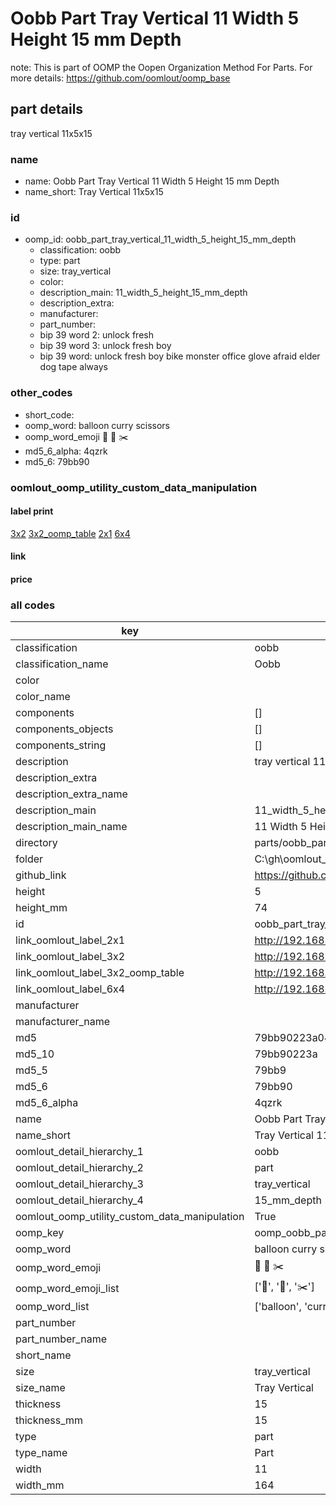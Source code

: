 # Oobb Part Tray Vertical 11 Width 5 Height 15 mm Depth  

note: This is part of OOMP the Oopen Organization Method For Parts. For more details: https://github.com/oomlout/oomp_base

##  part details
  



tray vertical 11x5x15



### name
* name: Oobb Part Tray Vertical 11 Width 5 Height 15 mm Depth
* name_short: Tray Vertical 11x5x15 
### id
* oomp_id: oobb_part_tray_vertical_11_width_5_height_15_mm_depth
  * classification: oobb
  * type: part
  * size: tray_vertical
  * color: 
  * description_main: 11_width_5_height_15_mm_depth
  * description_extra: 
  * manufacturer: 
  * part_number: 
  * bip 39 word 2: unlock fresh
  * bip 39 word 3: unlock fresh boy
  * bip 39 word: unlock fresh boy bike monster office glove afraid elder dog tape always

### other_codes
* short_code: 
* oomp_word: balloon curry scissors
* oomp_word_emoji :balloon: :curry: :scissors:
* md5_6_alpha: 4qzrk
* md5_6: 79bb90






### oomlout_oomp_utility_custom_data_manipulation
#### label print
[3x2](http://192.168.1.245:1112/?label=oomp%204qzrk)
[3x2_oomp_table](http://192.168.1.108:1112/?label=oomp%204qzrk)
[2x1](http://192.168.1.242:1112/?label=oomp%204qzrk)
[6x4](http://192.168.1.55:1112/?label=oomp%204qzrk)    

#### link

                              

#### price







### all codes 
| key | value |  
| --- | --- |  
| classification | oobb |  
| classification_name | Oobb |  
| color |  |  
| color_name |  |  
| components | [] |  
| components_objects | [] |  
| components_string | [] |  
| description | tray vertical 11x5x15 |  
| description_extra |  |  
| description_extra_name |  |  
| description_main | 11_width_5_height_15_mm_depth |  
| description_main_name | 11 Width 5 Height 15 mm Depth |  
| directory | parts/oobb_part_tray_vertical_11_width_5_height_15_mm_depth |  
| folder | C:\gh\oomlout_oobb_version_4_generated_parts\parts\oobb_part_tray_vertical_11_width_5_height_15_mm_depth |  
| github_link | https://github.com/oomlout/oomlout_oomp_part_src/tree/main/parts/oobb_part_tray_vertical_11_width_5_height_15_mm_depth |  
| height | 5 |  
| height_mm | 74 |  
| id | oobb_part_tray_vertical_11_width_5_height_15_mm_depth |  
| link_oomlout_label_2x1 | http://192.168.1.242:1112/?label=oomp%204qzrk |  
| link_oomlout_label_3x2 | http://192.168.1.245:1112/?label=oomp%204qzrk |  
| link_oomlout_label_3x2_oomp_table | http://192.168.1.108:1112/?label=oomp%204qzrk |  
| link_oomlout_label_6x4 | http://192.168.1.55:1112/?label=oomp%204qzrk |  
| manufacturer |  |  
| manufacturer_name |  |  
| md5 | 79bb90223a048c766647a16235573770 |  
| md5_10 | 79bb90223a |  
| md5_5 | 79bb9 |  
| md5_6 | 79bb90 |  
| md5_6_alpha | 4qzrk |  
| name | Oobb Part Tray Vertical 11 Width 5 Height 15 mm Depth |  
| name_short | Tray Vertical 11x5x15  |  
| oomlout_detail_hierarchy_1 | oobb |  
| oomlout_detail_hierarchy_2 | part |  
| oomlout_detail_hierarchy_3 | tray_vertical |  
| oomlout_detail_hierarchy_4 | 15_mm_depth |  
| oomlout_oomp_utility_custom_data_manipulation | True |  
| oomp_key | oomp_oobb_part_tray_vertical_11_width_5_height_15_mm_depth |  
| oomp_word | balloon curry scissors |  
| oomp_word_emoji | :balloon: :curry: :scissors: |  
| oomp_word_emoji_list | [':balloon:', ':curry:', ':scissors:'] |  
| oomp_word_list | ['balloon', 'curry', 'scissors'] |  
| part_number |  |  
| part_number_name |  |  
| short_name |  |  
| size | tray_vertical |  
| size_name | Tray Vertical |  
| thickness | 15 |  
| thickness_mm | 15 |  
| type | part |  
| type_name | Part |  
| width | 11 |  
| width_mm | 164 |  
